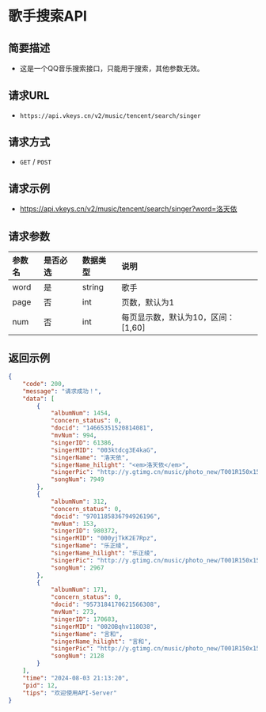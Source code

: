 # 歌手搜索API

## 简要描述

- 这是一个QQ音乐搜索接口，只能用于搜索，其他参数无效。

## 请求URL
- `https://api.vkeys.cn/v2/music/tencent/search/singer`

## 请求方式
- `GET` / `POST`

## 请求示例
- https://api.vkeys.cn/v2/music/tencent/search/singer?word=洛天依

## 请求参数

| 参数名 |是否必选|数据类型|说明   |
|:----  |:---    |:----   |:--------   |
| word  |   是   | string | 歌手 |
| page  |   否   | int    | 页数，默认为1    |
| num   |   否   | int    | 每页显示数，默认为10，区间：[1,60]    |

## 返回示例
``` json
{
    "code": 200,
    "message": "请求成功！",
    "data": [
        {
            "albumNum": 1454,
            "concern_status": 0,
            "docid": "14665351520814081",
            "mvNum": 994,
            "singerID": 61386,
            "singerMID": "003ktdcg3E4kaG",
            "singerName": "洛天依",
            "singerName_hilight": "<em>洛天依</em>",
            "singerPic": "http://y.gtimg.cn/music/photo_new/T001R150x150M000003ktdcg3E4kaG_7.jpg",
            "songNum": 7949
        },
        {
            "albumNum": 312,
            "concern_status": 0,
            "docid": "9701185836794926196",
            "mvNum": 153,
            "singerID": 980372,
            "singerMID": "000yjTkK2E7Rpz",
            "singerName": "乐正绫",
            "singerName_hilight": "乐正绫",
            "singerPic": "http://y.gtimg.cn/music/photo_new/T001R150x150M000000yjTkK2E7Rpz_3.jpg",
            "songNum": 2967
        },
        {
            "albumNum": 171,
            "concern_status": 0,
            "docid": "9573184170621566308",
            "mvNum": 273,
            "singerID": 170683,
            "singerMID": "002OBqhv118O38",
            "singerName": "言和",
            "singerName_hilight": "言和",
            "singerPic": "http://y.gtimg.cn/music/photo_new/T001R150x150M000002OBqhv118O38_3.jpg",
            "songNum": 2128
        }
    ],
    "time": "2024-08-03 21:13:20",
    "pid": 12,
    "tips": "欢迎使用API-Server"
}
```
